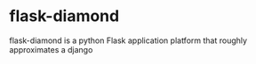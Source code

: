flask-diamond
=============

flask-diamond is a python Flask application platform that roughly approximates a django
